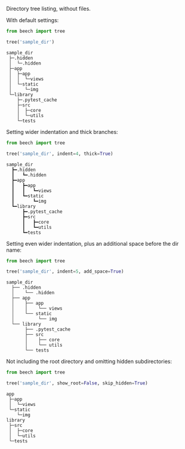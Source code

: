 Directory tree listing, without files.

With default settings:

```python
from beech import tree

tree('sample_dir')
```

```
sample_dir
 ├─.hidden
 │  └─.hidden
 ├─app
 │  ├─app
 │  │  └─views
 │  └─static
 │     └─img
 └─library
    ├─.pytest_cache
    ├─src
    │  ├─core
    │  └─utils
    └─tests
```

Setting wider indentation and thick branches:

```python
from beech import tree

tree('sample_dir', indent=4, thick=True)
```

```
sample_dir
  ┣━.hidden
  ┃   ┗━.hidden
  ┣━app
  ┃   ┣━app
  ┃   ┃   ┗━views
  ┃   ┗━static
  ┃       ┗━img
  ┗━library
      ┣━.pytest_cache
      ┣━src
      ┃   ┣━core
      ┃   ┗━utils
      ┗━tests
```

Setting even wider indentation, plus an additional space before the dir name:

```python
from beech import tree

tree('sample_dir', indent=5, add_space=True)
```

```
sample_dir
  ├── .hidden
  │    └── .hidden
  ├── app
  │    ├── app
  │    │    └── views
  │    └── static
  │         └── img
  └── library
       ├── .pytest_cache
       ├── src
       │    ├── core
       │    └── utils
       └── tests
```

Not including the root directory and omitting hidden subdirectories:

```python
from beech import tree

tree('sample_dir', show_root=False, skip_hidden=True)
```

```
app
 ├─app
 │  └─views
 └─static
    └─img
library
 ├─src
 │  ├─core
 │  └─utils
 └─tests
```

